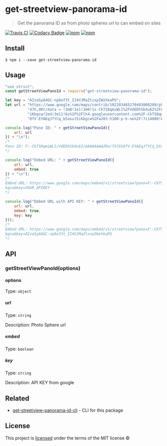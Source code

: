 # get-streetview-panorama-id
> Get the panorama ID as from photo spheres url to can embed on sites

[![Travis CI](https://api.travis-ci.org/dorianneto/get-streetview-panorama-id.svg)](https://travis-ci.org/dorianneto/get-streetview-panorama-id)
[![Codacy Badge](https://api.codacy.com/project/badge/Grade/6d538f6fe98340558a7b3cecf5a2a3a0)](https://www.codacy.com/app/doriansampaioneto/get-streetview-panorama-id?utm_source=github.com&amp;utm_medium=referral&amp;utm_content=dorianneto/get-streetview-panorama-id&amp;utm_campaign=Badge_Grade)
[![npm](https://img.shields.io/npm/v/get-streetview-panorama-id.svg?maxAge=2592000)](https://www.npmjs.com/package/get-streetview-panorama-id)
[![npm](https://img.shields.io/npm/dt/get-streetview-panorama-id.svg?maxAge=2592000)](https://www.npmjs.com/package/get-streetview-panorama-id)

## Install
```
$ npm i --save get-streetview-panorama-id
```

## Usage
```js
"use strict";
const getStreetViewPanoId = require("get-streetview-panorama-id");

let key = "AIzaSyA4GC-np8of3t_II4VJMaZtzxpIWzhkaPU";
let url = "https://www.google.com/maps/contrib/102203465270483008280/photos/@-43.6982751,170.0969594,3a,75y,30." +
          "47h,90t/data = !3m8!1e1!3m6!1s-CkTS8qmiWLI%2FVdEDhSb4u6I%2FAAAAAAAAZKw%2FfXl6S0fV-EYAEqJfYCq_b5asuJ5" +
          "iKbgcw!2e4!3e11!6s%2F%2Flh4.googleusercontent.com%2F-CkTS8qmiWLI%2FVdEDhSb4u6I%2FAAAAAAAAZKw%2FfXl6S" +
          "0fV-EYAEqJfYCq_b5asuJ5iKbgcw%2Fw203-h100-p-k-no%2F!7i14000!8i7000!4m3!8m2!3m1!1e1!6m1!1e1";

console.log("Pano ID: " + getStreetViewPanoId({
    url: url
}) + "\n");
/*
Pano ID: F:-CkTS8qmiWLI/VdEDhSb4u6I/AAAAAAAAZKw/fXl6S0fV-EYAEqJfYCq_b5asuJ5iKbgcw
*/

console.log("Embed URL: " + getStreetViewPanoId({
    url: url,
    embed: true
}) + "\n");
/*
Embed URL: https://www.google.com/maps/embed/v1/streetview?pano=F:-CkTS8qmiWLI/VdEDhSb4u6I/AAAAAAAAZKw/fXl6S0fV-EYAEqJfYCq_b5asuJ5iK
bgcw&key=YOUR_APIKEY
*/

console.log("Embed URL with API KEY: " + getStreetViewPanoId({
    url: url,
    embed: true,
    key: key
}));
/*
Embed URL: https://www.google.com/maps/embed/v1/streetview?pano=F:-CkTS8qmiWLI/VdEDhSb4u6I/AAAAAAAAZKw/fXl6S0fV-EYAEqJfYCq_b5asuJ5iK
bgcw&key=AIzaSyA4GC-np8of3t_II4VJMaZtzxpIWzhkaPU
*/
```

## API

### getStreetViewPanoId(options)

#### options

Type: `object`

##### url

Type: `string`

Description: Photo Sphere url

##### embed

Type: `boolean`

##### key

Type: `string`

Description: API KEY from google

## Related

- [get-streetview-panorama-id-cli](https://github.com/dorianneto/get-streetview-panorama-id-cli) - CLI for this package

## License
This project is [licensed](LICENSE.md) under the terms of the MIT license ©
